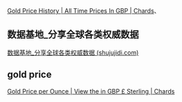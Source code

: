 [Gold Price History | All Time Prices In GBP | Chards](https://www.chards.co.uk/gold-price/gold-price-history)、


## 数据基地_分享全球各类权威数据
[数据基地_分享全球各类权威数据 (shujujidi.com)](https://www.shujujidi.com/)


## gold price
[Gold Price per Ounce | View the in GBP £ Sterling | Chards](https://www.chards.co.uk/gold-price/ounce/gbp/3-year)